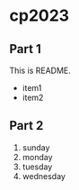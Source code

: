 # cp2023
## Part 1
This is README.
- item1
- item2

## Part 2
1. sunday
1. monday
1. tuesday
1. wednesday

